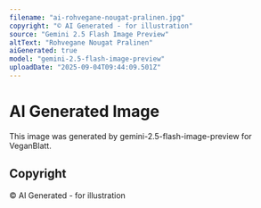 ```yaml
---
filename: "ai-rohvegane-nougat-pralinen.jpg"
copyright: "© AI Generated - for illustration"
source: "Gemini 2.5 Flash Image Preview"
altText: "Rohvegane Nougat Pralinen"
aiGenerated: true
model: "gemini-2.5-flash-image-preview"
uploadDate: "2025-09-04T09:44:09.501Z"
---
```


# AI Generated Image

This image was generated by gemini-2.5-flash-image-preview for VeganBlatt.

## Copyright
© AI Generated - for illustration
